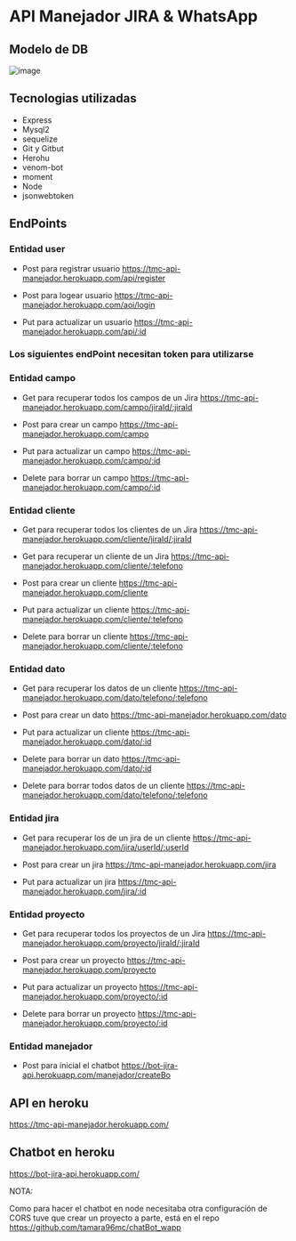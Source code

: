 # API Manejador JIRA & WhatsApp


## Modelo de DB

![image](https://user-images.githubusercontent.com/60045207/149395716-7642db1c-7800-4465-a209-9d819aad1818.png)

## Tecnologias utilizadas
- Express
- Mysql2
- sequelize
- Git y Gitbut
- Herohu
- venom-bot
- moment 
- Node
- jsonwebtoken

## EndPoints

### Entidad user

- Post para registrar usuario
https://tmc-api-manejador.herokuapp.com/api/register

- Post para logear usuario
https://tmc-api-manejador.herokuapp.com/aoi/login

- Put para actualizar un usuario
https://tmc-api-manejador.herokuapp.com/api/:id

### Los siguientes endPoint necesitan token para utilizarse

### Entidad campo

- Get para recuperar todos los campos de un Jira 
https://tmc-api-manejador.herokuapp.com/campo/jiraId/:jiraId 

- Post para crear un campo 
https://tmc-api-manejador.herokuapp.com/campo

- Put para actualizar un campo
https://tmc-api-manejador.herokuapp.com/campo/:id

- Delete para borrar un campo
https://tmc-api-manejador.herokuapp.com/campo/:id


### Entidad cliente

- Get para recuperar todos los clientes de un Jira 
https://tmc-api-manejador.herokuapp.com/cliente/jiraId/:jiraId 

- Get para recuperar un cliente de un Jira 
https://tmc-api-manejador.herokuapp.com/cliente/:telefono

- Post para crear un cliente
https://tmc-api-manejador.herokuapp.com/cliente

- Put para actualizar un cliente
https://tmc-api-manejador.herokuapp.com/cliente/:telefono

- Delete para borrar un cliente
https://tmc-api-manejador.herokuapp.com/cliente/:telefono


### Entidad dato

- Get para recuperar los datos de un cliente
https://tmc-api-manejador.herokuapp.com/dato/telefono/:telefono

- Post para crear un dato
https://tmc-api-manejador.herokuapp.com/dato

- Put para actualizar un cliente
https://tmc-api-manejador.herokuapp.com/dato/:id

- Delete para borrar un dato
https://tmc-api-manejador.herokuapp.com/dato/:id

- Delete para borrar todos datos de un cliente
https://tmc-api-manejador.herokuapp.com/dato/telefono/:telefono


### Entidad jira

- Get para recuperar los de un jira de un cliente
https://tmc-api-manejador.herokuapp.com/jira/userId/:userId

- Post para crear un jira
https://tmc-api-manejador.herokuapp.com/jira

- Put para actualizar un jira
https://tmc-api-manejador.herokuapp.com/jira/:id


### Entidad proyecto

- Get para recuperar todos los proyectos de un Jira 
https://tmc-api-manejador.herokuapp.com/proyecto/jiraId/:jiraId 

- Post para crear un proyecto
https://tmc-api-manejador.herokuapp.com/proyecto

- Put para actualizar un proyecto
https://tmc-api-manejador.herokuapp.com/proyecto/:id

- Delete para borrar un proyecto
https://tmc-api-manejador.herokuapp.com/proyecto/:id

### Entidad manejador

- Post para inicial el chatbot
https://bot-jira-api.herokuapp.com/manejador/createBo

## API en heroku

https://tmc-api-manejador.herokuapp.com/

## Chatbot en heroku

https://bot-jira-api.herokuapp.com/


NOTA:

Como para hacer el chatbot en node necesitaba otra configuración de CORS tuve que crear un proyecto a parte, está en el repo https://github.com/tamara96mc/chatBot_wapp
